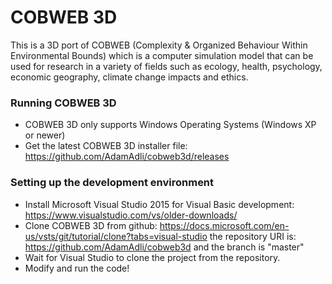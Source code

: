 # COBWEB 3D
This is a 3D port of COBWEB (Complexity & Organized Behaviour Within Environmental Bounds) which is a computer simulation model that can be used for research in a variety of fields such as ecology, health, psychology, economic geography, climate change impacts and ethics.

### Running COBWEB 3D
* COBWEB 3D only supports Windows Operating Systems (Windows XP or newer)
* Get the latest COBWEB 3D installer file: https://github.com/AdamAdli/cobweb3d/releases

### Setting up the development environment
* Install Microsoft Visual Studio 2015 for Visual Basic development: https://www.visualstudio.com/vs/older-downloads/
* Clone COBWEB 3D from github: https://docs.microsoft.com/en-us/vsts/git/tutorial/clone?tabs=visual-studio the repository URI is: https://github.com/AdamAdli/cobweb3d and the branch is "master"
* Wait for Visual Studio to clone the project from the repository.
* Modify and run the code!